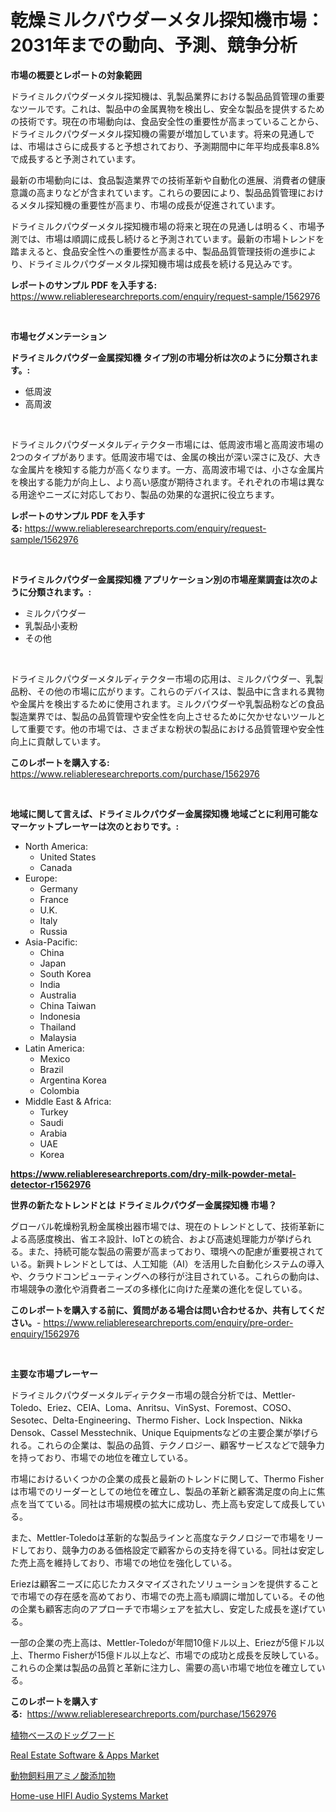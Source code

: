 <p><h1>乾燥ミルクパウダーメタル探知機市場：2031年までの動向、予測、競争分析</h1></p><p><strong>市場の概要とレポートの対象範囲</strong></p>
<p><p>ドライミルクパウダーメタル探知機は、乳製品業界における製品品質管理の重要なツールです。これは、製品中の金属異物を検出し、安全な製品を提供するための技術です。現在の市場動向は、食品安全性の重要性が高まっていることから、ドライミルクパウダーメタル探知機の需要が増加しています。将来の見通しでは、市場はさらに成長すると予想されており、予測期間中に年平均成長率8.8%で成長すると予測されています。</p><p>最新の市場動向には、食品製造業界での技術革新や自動化の進展、消費者の健康意識の高まりなどが含まれています。これらの要因により、製品品質管理におけるメタル探知機の重要性が高まり、市場の成長が促進されています。</p><p>ドライミルクパウダーメタル探知機市場の将来と現在の見通しは明るく、市場予測では、市場は順調に成長し続けると予測されています。最新の市場トレンドを踏まえると、食品安全性への重要性が高まる中、製品品質管理技術の進歩により、ドライミルクパウダーメタル探知機市場は成長を続ける見込みです。</p></p>
<p><strong>レポートのサンプル PDF を入手する:</strong> <a href="https://www.reliableresearchreports.com/enquiry/request-sample/1562976">https://www.reliableresearchreports.com/enquiry/request-sample/1562976</a></p>
<p>&nbsp;</p>
<p><strong>市場セグメンテーション</strong></p>
<p><strong>ドライミルクパウダー金属探知機 タイプ別の市場分析は次のように分類されます。:</strong></p>
<p><ul><li>低周波</li><li>高周波</li></ul></p>
<p>&nbsp;</p>
<p><p>ドライミルクパウダーメタルディテクター市場には、低周波市場と高周波市場の2つのタイプがあります。低周波市場では、金属の検出が深い深さに及び、大きな金属片を検知する能力が高くなります。一方、高周波市場では、小さな金属片を検出する能力が向上し、より高い感度が期待されます。それぞれの市場は異なる用途やニーズに対応しており、製品の効果的な選択に役立ちます。</p></p>
<p><strong>レポートのサンプル PDF を入手する:</strong>&nbsp;<a href="https://www.reliableresearchreports.com/enquiry/request-sample/1562976">https://www.reliableresearchreports.com/enquiry/request-sample/1562976</a></p>
<p>&nbsp;</p>
<p><strong> ドライミルクパウダー金属探知機 アプリケーション別の市場産業調査は次のように分類されます。:</strong></p>
<p><ul><li>ミルクパウダー</li><li>乳製品小麦粉</li><li>その他</li></ul></p>
<p>&nbsp;</p>
<p><p>ドライミルクパウダーメタルディテクター市場の応用は、ミルクパウダー、乳製品粉、その他の市場に広がります。これらのデバイスは、製品中に含まれる異物や金属片を検出するために使用されます。ミルクパウダーや乳製品粉などの食品製造業界では、製品の品質管理や安全性を向上させるために欠かせないツールとして重要です。他の市場では、さまざまな粉状の製品における品質管理や安全性向上に貢献しています。</p></p>
<p><strong>このレポートを購入する:</strong>&nbsp; <a href="https://www.reliableresearchreports.com/purchase/1562976">https://www.reliableresearchreports.com/purchase/1562976</a></p>
<p>&nbsp;</p>
<p><strong>地域に関して言えば、ドライミルクパウダー金属探知機 地域ごとに利用可能なマーケットプレーヤーは次のとおりです。:</strong></p>
<p><ul>
    <li>
        North America:
        <ul>
            <li>United States</li>
            <li>Canada</li>
        </ul>
    </li>
    <li>
        Europe:
        <ul>
            <li>Germany</li>
            <li>France</li>
            <li>U.K.</li>
            <li>Italy</li>
            <li>Russia</li>
        </ul>
    </li>
    <li>
        Asia-Pacific:
        <ul>
            <li>China</li>
            <li>Japan</li>
            <li>South Korea</li>
            <li>India</li>
            <li>Australia</li>
            <li>China Taiwan</li>
            <li>Indonesia</li>
            <li>Thailand</li>
            <li>Malaysia</li>
        </ul>
    </li>
    <li>
        Latin America:
        <ul>
            <li>Mexico</li>
            <li>Brazil</li>
            <li>Argentina Korea</li>
            <li>Colombia</li>
        </ul>
    </li>
    <li>
        Middle East & Africa:
        <ul>
            <li>Turkey</li>
            <li>Saudi</li>
            <li>Arabia</li>
            <li>UAE</li>
            <li>Korea</li>
        </ul>
    </li>
    </ul></p>
<p><strong><a href="https://www.reliableresearchreports.com/dry-milk-powder-metal-detector-r1562976">https://www.reliableresearchreports.com/dry-milk-powder-metal-detector-r1562976</a></strong>&nbsp;</p>
<p><strong>世界の新たなトレンドとは ドライミルクパウダー金属探知機 市場？</strong></p>
<p><p>グローバル乾燥粉乳粉金属検出器市場では、現在のトレンドとして、技術革新による高感度検出、省エネ設計、IoTとの統合、および高速処理能力が挙げられる。また、持続可能な製品の需要が高まっており、環境への配慮が重要視されている。新興トレンドとしては、人工知能（AI）を活用した自動化システムの導入や、クラウドコンピューティングへの移行が注目されている。これらの動向は、市場競争の激化や消費者ニーズの多様化に向けた産業の進化を促している。</p></p>
<p><strong>このレポートを購入する前に、質問がある場合は問い合わせるか、共有してください。</strong>- <a href="https://www.reliableresearchreports.com/enquiry/pre-order-enquiry/1562976">https://www.reliableresearchreports.com/enquiry/pre-order-enquiry/1562976</a></p>
<p>&nbsp;</p>
<p><strong>主要な市場プレーヤー</strong></p>
<p><p>ドライミルクパウダーメタルディテクター市場の競合分析では、Mettler-Toledo、Eriez、CEIA、Loma、Anritsu、VinSyst、Foremost、COSO、Sesotec、Delta-Engineering、Thermo Fisher、Lock Inspection、Nikka Densok、Cassel Messtechnik、Unique Equipmentsなどの主要企業が挙げられる。これらの企業は、製品の品質、テクノロジー、顧客サービスなどで競争力を持っており、市場での地位を確立している。</p><p>市場におけるいくつかの企業の成長と最新のトレンドに関して、Thermo Fisherは市場でのリーダーとしての地位を確立し、製品の革新と顧客満足度の向上に焦点を当てている。同社は市場規模の拡大に成功し、売上高も安定して成長している。</p><p>また、Mettler-Toledoは革新的な製品ラインと高度なテクノロジーで市場をリードしており、競争力のある価格設定で顧客からの支持を得ている。同社は安定した売上高を維持しており、市場での地位を強化している。</p><p>Eriezは顧客ニーズに応じたカスタマイズされたソリューションを提供することで市場での存在感を高めており、市場での売上高も順調に増加している。その他の企業も顧客志向のアプローチで市場シェアを拡大し、安定した成長を遂げている。</p><p>一部の企業の売上高は、Mettler-Toledoが年間10億ドル以上、Eriezが5億ドル以上、Thermo Fisherが15億ドル以上など、市場での成功と成長を反映している。これらの企業は製品の品質と革新に注力し、需要の高い市場で地位を確立している。</p></p>
<p><strong>このレポートを購入する:</strong>&nbsp;&nbsp;<a href="https://www.reliableresearchreports.com/purchase/1562976">https://www.reliableresearchreports.com/purchase/1562976</a></p>
<p><p><a href="https://github.com/zjkmgcs938405/Market-Research-Report-List-2/blob/main/592050988243.md">植物ベースのドッグフード</a></p><p><a href="https://github.com/SheilaBruen2023/Market-Research-Report-List-1/blob/main/real-estate-software-apps-market.md">Real Estate Software & Apps Market</a></p><p><a href="https://github.com/mohamedbakry57/Market-Research-Report-List-4/blob/main/322597188242.md">動物飼料用アミノ酸添加物</a></p><p><a href="https://github.com/arionmp/Market-Research-Report-List-3/blob/main/home-use-hifi-audio-systems-market.md">Home-use HIFI Audio Systems Market</a></p></p>